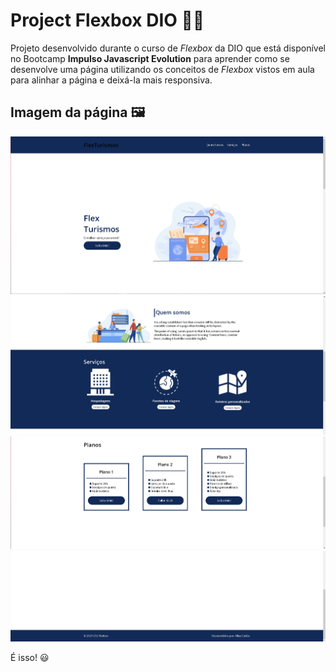 # Project Flexbox DIO 👨‍🎓

Projeto desenvolvido durante o curso de *Flexbox* da DIO que está disponível no Bootcamp **Impulso Javascript Evolution** para aprender como se desenvolve uma página utilizando os conceitos de *Flexbox* vistos em aula para alinhar a página e deixá-la mais responsiva.

## Imagem da página 🖼️

![Foto 1](./flex-projeto/images/prints/foto-1.png)
![Foto 2](./flex-projeto/images/prints/foto-2.png)
![Foto 3](./flex-projeto/images/prints/foto-3.png)
![Foto 4](./flex-projeto/images/prints/foto-4.png)

É isso! 😃